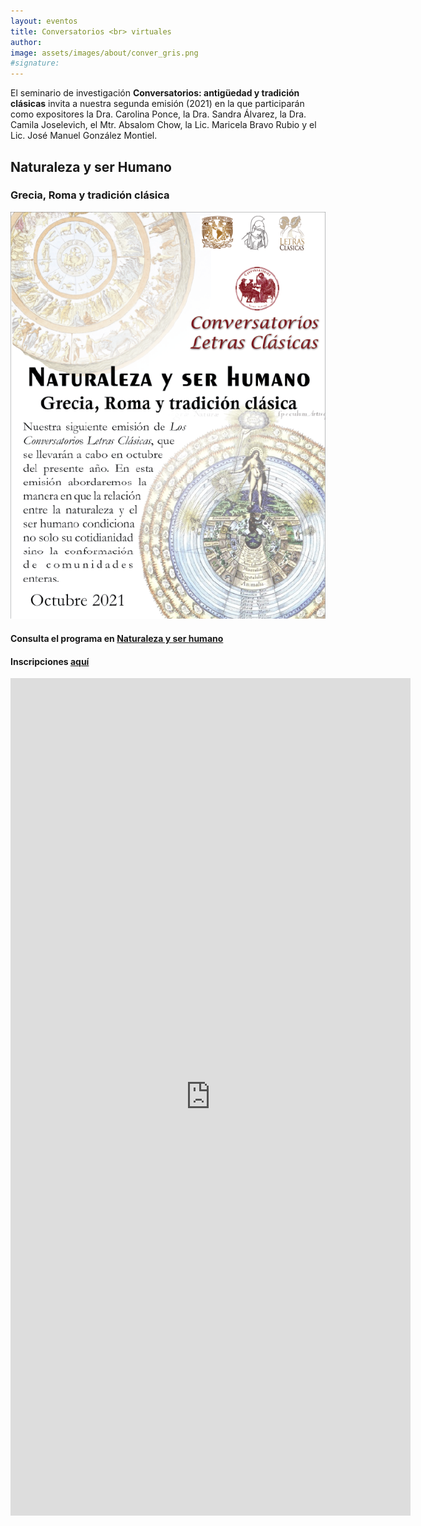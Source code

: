 ```yaml
---
layout: eventos
title: Conversatorios <br> virtuales
author:
image: assets/images/about/conver_gris.png
#signature:
---
```


El seminario de investigación **Conversatorios: antigüedad y tradición clásicas** invita a nuestra segunda emisión (2021) en la que participarán como expositores la Dra. Carolina Ponce,  la Dra. Sandra Álvarez, la Dra. Camila Joselevich, el Mtr. Absalom Chow, la Lic. Maricela Bravo Rubio y el Lic. José Manuel González Montiel.

## Naturaleza y ser Humano
### Grecia, Roma y tradición clásica

![Presentación](assets/images/testimonial/presentacion1.png "Naturaleza y Ser humano")

#### Consulta el programa en [Naturaleza y ser humano](https://heliconian.github.io/Simposium/2021/09/04/Naturaleza-y-ser-humano.-Grecia,-Roma-y-traducci%C3%B3n-cl%C3%A1sica/)

#### Inscripciones [aquí](https://forms.gle/xjC6VgQJu2PJNPweA)

<iframe src="https://docs.google.com/forms/d/e/1FAIpQLSfprRvRzZYD_I76nSuUOr2nNAZEWY8FEgZHdtvvoVeiTe8rLw/viewform?embedded=true" width="640" height="1340" frameborder="0" marginheight="0" marginwidth="0">Cargando…</iframe>
